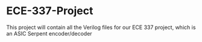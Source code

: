 # ECE-337-Project
This project will contain all the Verilog files for our ECE 337 project, which is an ASIC Serpent encoder/decoder

